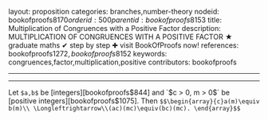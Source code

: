layout: proposition
categories: branches,number-theory
nodeid: bookofproofs$8170
orderid: 500
parentid: bookofproofs$8153
title: Multiplication of Congruences with a Positive Factor
description: MULTIPLICATION OF CONGRUENCES WITH A POSITIVE FACTOR &#9733; graduate maths &#10004; step by step &#10010; visit BookOfProofs now!
references: bookofproofs$1272,bookofproofs$8152
keywords: congruences,factor,multiplication,positive
contributors: bookofproofs

---


---

Let `$a,b$` be [integers][bookofproofs$844] and `$c > 0, m > 0$` be [positive integers][bookofproofs$1075]. Then `$$\begin{array}{c}a(m)\equiv b(m)\\
\Longleftrightarrow\\(ac)(mc)\equiv(bc)(mc).
\end{array}$$`
